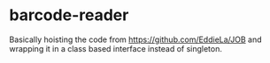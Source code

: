 # barcode-reader

Basically hoisting the code from https://github.com/EddieLa/JOB and wrapping it in a class based interface instead of singleton.
